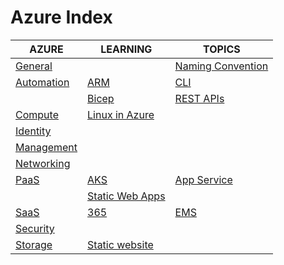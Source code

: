 # Azure Index

|AZURE|LEARNING|TOPICS|
|---|---|---|
|[General](cloud/azure/azure-general)||[Naming Convention](cloud/azure/azure-general#naming-convention)||
|[Automation](cloud/azure/azure-automation)|[ARM](cloud/azure/azure-automation#arm)|[CLI](cloud/azure/azure-automation#azure-cli)|
||[Bicep](cloud/azure/azure-automation#bicep)|[REST APIs](cloud/azure/azure-automation#azure-rest-apis)|
|[Compute](cloud/azure/azure-compute)|[Linux in Azure](cloud/azure/azure-compute#linux-in-azure)||
|[Identity](cloud/azure/azure-identity)|||
|[Management](cloud/azure/azure-management)|||
|[Networking](cloud/azure/azure-networking)|||
|[PaaS](cloud/azure/azure-paas)|[AKS](cloud/azure/azure-paas#aks)|[App Service](cloud/azure/azure-paas#app-service)|
||[Static Web Apps](cloud/azure/azure-paas#azure-static-web-apps)||
|[SaaS](cloud/azure/azure-saas)|[365](cloud/azure/azure-saas#microsoft-365-and-office-365)|[EMS](cloud/azure/azure-saas#enterprise-mobility-security)|
|[Security](cloud/azure/azure-security)|||
|[Storage](cloud/azure/azure-storage)|[Static website](cloud/azure/azure-storage#static-website-hosting-in-azure-storage)||
